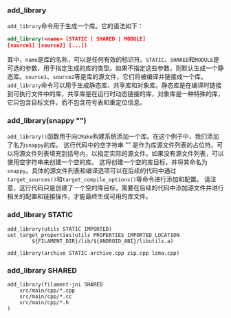 ### add_library
`add_library`命令用于生成一个库。它的语法如下：
```cmake
add_library(<name> [STATIC | SHARED | MODULE]
[source1] [source2] [...])
```
其中，`name`是库的名称，可以是任何有效的标识符。`STATIC`、`SHARED`和`MODULE`是可选的参数，用于指定生成的库的类型。如果不指定这些参数，则默认生成一个静态库。`source1`、`source2`等是库的源文件，它们将被编译并链接成一个库。
`add_library`命令可以用于生成静态库、共享库和对象库。静态库是在编译时链接到可执行文件中的库，共享库是在运行时动态链接的库，对象库是一种特殊的库，它只包含目标文件，而不包含符号表和重定位信息。

### add_library(snappy "")
`add_library()`函数用于向`CMake`构建系统添加一个库。在这个例子中，我们添加了名为`snappy`的库。
这行代码中的空字符串 "" 是作为库源文件列表的占位符。可以将源文件列表填充到括号内，以指定实际的源文件。如果没有源文件列表，可以使用空字符串来创建一个空的库。
这将创建一个空的库目标，并将其命名为`snappy`。具体的源文件列表和编译选项可以在后续的代码中通过`target_sources()`和`target_compile_options()`等命令进行添加和配置。
请注意，这行代码只是创建了一个空的库目标，需要在后续的代码中添加源文件并进行相关的配置和链接操作，才能最终生成可用的库文件。

### add_library STATIC
```
add_library(utils STATIC IMPORTED)
set_target_properties(utils PROPERTIES IMPORTED_LOCATION
        ${FILAMENT_DIR}/lib/${ANDROID_ABI}/libutils.a)

add_library(archive STATIC archive.cpp zip.cpp lzma.cpp)        
```
### add_library SHARED
```
add_library(filament-jni SHARED
    src/main/cpp/*.cpp
    src/main/cpp/*.cc
    src/main/cpp/*.h
)
```